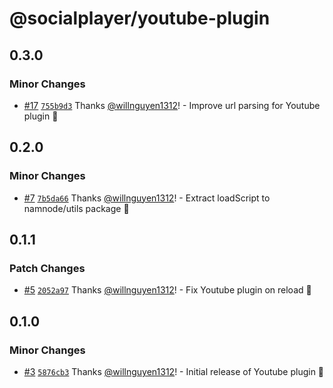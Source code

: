 # @socialplayer/youtube-plugin

## 0.3.0

### Minor Changes

- [#17](https://github.com/willnguyen1312/socialplayer/pull/17)
  [`755b9d3`](https://github.com/willnguyen1312/socialplayer/commit/755b9d3fa3db1b31c1c92c7f22bb6ca522d874f9) Thanks
  [@willnguyen1312](https://github.com/willnguyen1312)! - Improve url parsing for Youtube plugin 🚀

## 0.2.0

### Minor Changes

- [#7](https://github.com/willnguyen1312/socialplayer/pull/7)
  [`7b5da66`](https://github.com/willnguyen1312/socialplayer/commit/7b5da66091e34df5376a8e62ba4f6352e53c370f) Thanks
  [@willnguyen1312](https://github.com/willnguyen1312)! - Extract loadScript to namnode/utils package 💞

## 0.1.1

### Patch Changes

- [#5](https://github.com/willnguyen1312/socialplayer/pull/5)
  [`2052a97`](https://github.com/willnguyen1312/socialplayer/commit/2052a976768a643d1617a6949ce42d8ea40fe43a) Thanks
  [@willnguyen1312](https://github.com/willnguyen1312)! - Fix Youtube plugin on reload 🤞

## 0.1.0

### Minor Changes

- [#3](https://github.com/willnguyen1312/socialplayer/pull/3)
  [`5876cb3`](https://github.com/willnguyen1312/socialplayer/commit/5876cb3daf6bf27e720a876bff76347090c12c1a) Thanks
  [@willnguyen1312](https://github.com/willnguyen1312)! - Initial release of Youtube plugin 🧹
